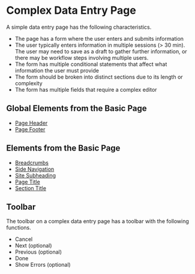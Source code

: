 # Complex Data Entry Page

A simple data entry page has the following characteristics.

- The page has a form where the user enters and submits information
- The user typically enters information in multiple sessions (> 30 min). The user may need to save as a draft to gather further information, or there may be workflow steps involving multiple users.
- The form has multiple conditional statements that affect what information the user must provide
- The form should be broken into distinct sections due to its length or complexity
- The form has multiple fields that require a complex editor

## Global Elements from the Basic Page

- [Page Header](/pages/global-elements#PageHeader)
- [Page Footer](/pages/global-elements#PageFooter)

## Elements from the Basic Page

- [Breadcrumbs](/pages/basic-page#BreadCrumbs)
- [Side Navigation](/pages/basic-page#SideNavigation)
- [Site Subheading](/pages/basic-page#SiteSubheading)
- [Page Title](/pages/basic-page#PageTitle)
- [Section Title](/pages/basic-page#SectionTitle)

## Toolbar

The toolbar on a complex data entry page has a toolbar with the following functions.

- Cancel
- Next (optional)
- Previous (optional)
- Done
- Show Errors (optional)